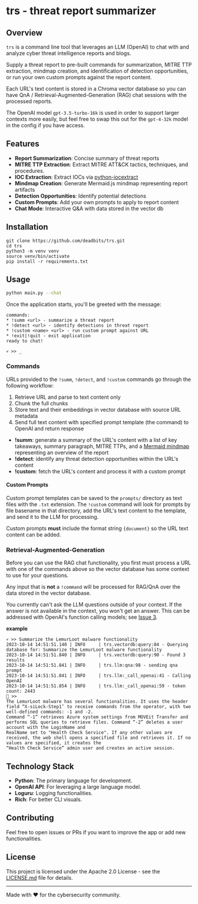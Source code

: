 # trs - threat report summarizer

## Overview
`trs` is a command line tool that leverages an LLM (OpenAI) to chat with and analyze cyber threat intelligence reports and blogs. 

Supply a threat report to pre-built commands for summarization, MITRE TTP extraction, mindmap creation, and identification of detection opportunities, or run your own custom prompts against the report content.

Each URL's text content is stored in a Chroma vector database so you can have QnA / Retrieval-Augmented-Generation (RAG) chat sessions with the processed reports.

The OpenAI model `gpt-3.5-turbo-16k` is used in order to support larger contexts more easily, but feel free to swap this out for the `gpt-4-32k` model in the config if you have access.

## Features
- **Report Summarization**: Concise summary of threat reports
- **MITRE TTP Extraction**: Extract MITRE ATT&CK tactics, techniques, and procedures.
- **IOC Extraction**: Extract IOCs via [python-iocextract](https://github.com/InQuest/iocextract)
- **Mindmap Creation**: Generate Mermaid.js mindmap representing report artifacts
- **Detection Opportunities**: Identify potential detections 
- **Custom Prompts**: Add your own prompts to apply to report content
- **Chat Mode**: Interactive Q&A with data stored in the vector db

## Installation
```
git clone https://github.com/deadbits/trs.git
cd trs
python3 -m venv venv
source venv/bin/activate
pip install -r requirements.txt
```

## Usage

```bash
python main.py --chat
```

Once the application starts, you'll be greeted with the message:
```
commands:
* !summ <url> - summarize a threat report
* !detect <url> - identify detections in threat report
* !custom <name> <url> - run custom prompt against URL
* !exit|!quit - exit application
ready to chat!

💀 >> _
```

### Commands
URLs provided to the `!summ`, `!detect`, and `!custom` commands go through the following workflow:
1. Retrieve URL and parse to text content only
2. Chunk the full chunks
3. Store text and their embeddings in vector database with source URL metadata
4. Send full text content with specified prompt template (the command) to OpenAI and return response

* **!summ**: generate a summary of the URL's content with a list of key takeaways, summary paragraph, MITRE TTPs, and a [Mermaid mindmap](https://mermaid.live/) representing an overview of the report
* **!detect**: identify any threat detection opportunities within the URL's content
* **!custom**: fetch the URL's content and process it with a custom prompt

#### Custom Prompts
Custom prompt templates can be saved to the `prompts/` directory as text files with the `.txt` extension. The `!custom` command will look for prompts by file basename in that directory, add the URL's text content to the template, and send it to the LLM for processing.

Custom prompts **must** include the format string `{document}` so the URL text content can be added.

### Retrieval-Augmented-Generation
Before you can use the RAG chat functionality, you first must process a URL with one of the commands above so the vector database has some context to use for your questions.

Any input that is **not** a `!command` will be processed for RAG/QnA over the data stored in the vector database.

You currently can't ask the LLM questions outside of your context. If the answer is not available in the context, you won't get an answer. This can be addressed with OpenAI's function calling models; see [Issue 3](https://github.com/deadbits/trs/issues/3).

**example**

```
💀 >> Summarize the LemurLoot malware functionality        
2023-10-14 14:51:51.140 | INFO     | trs.vectordb:query:84 - Querying database for: Summarize the LemurLoot malware functionality
2023-10-14 14:51:51.840 | INFO     | trs.vectordb:query:90 - Found 3 results
2023-10-14 14:51:51.841 | INFO     | trs.llm:qna:98 - sending qna prompt
2023-10-14 14:51:51.841 | INFO     | trs.llm:_call_openai:41 - Calling OpenAI
2023-10-14 14:51:51.854 | INFO     | trs.llm:_call_openai:59 - token count: 2443
🤖 >>
The LemurLoot malware has several functionalities. It uses the header field “X-siLock-Step1’ to receive commands from the operator, with two well-defined commands: -1 and -2.  
Command “-1” retrieves Azure system settings from MOVEit Transfer and performs SQL queries to retrieve files. Command “-2” deletes a user account with the LoginName and        
RealName set to "Health Check Service". If any other values are received, the web shell opens a specified file and retrieves it. If no values are specified, it creates the     
“Health Check Service” admin user and creates an active session.
```


## Technology Stack
- **Python**: The primary language for development.
- **OpenAI API**: For leveraging a large language model.
- **Loguru**: Logging functionalities.
- **Rich**: For better CLI visuals.

## Contributing
Feel free to open issues or PRs if you want to improve the app or add new functionalities.

## License
This project is licensed under the Apache 2.0 License - see the [LICENSE.md](LICENSE.md) file for details.

---

Made with ❤️ for the cybersecurity community.